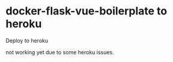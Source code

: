 # docker-flask-vue-boilerplate to heroku
Deploy to heroku

not working yet due to some heroku issues.